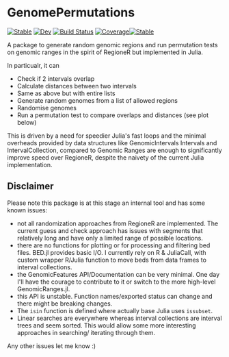 # GenomePermutations

[![Stable](https://img.shields.io/badge/docs-stable-blue.svg)](https://sdangelis.github.io/GenomePermutations.jl/dev)
[![Dev](https://img.shields.io/badge/docs-dev-blue.svg)](https://sdangelis.github.io/GenomePermutations.jl/dev)
[![Build Status](https://github.com/sdangelis/GenomePermutations.jl/actions/workflows/CI.yml/badge.svg?branch=main)](https://github.com/sdangelis/GenomePermutations.jl/actions/workflows/CI.yml?query=branch%3Amain)
[![Coverage](https://codecov.io/gh/sdangelis/GenomePermutations.jl/branch/main/graph/badge.svg)](https://codecov.io/gh/sdangelis/GenomePermutations.jl)[![Stable](https://img.shields.io/badge/docs-stable-blue.svg)](https://sdangelis.github.io/GenomePermutations.jl/stable)


A package to generate random genomic regions and run permutation tests on genomic ranges in the spirit of RegioneR but implemented in Julia.  

In particualr, it can

- Check if 2 intervals overlap
- Calculate distances between two intervals
- Same as above but with entire lists
- Generate random genomes from a list of allowed regions
- Randomise genomes
- Run a permutation test to compare overlaps and distances (see plot below)  

This is driven by a need for speedier Julia's fast loops and the minimal overheads provided by data structures like GenomicIntervals Intervals and IntervalCollection, compared to Genomic Ranges are enough to significantly improve speed over RegioneR, despite the naivety of the current Julia implementation.

## Disclaimer

Please note this package is at this stage an internal tool and has some known issues:

- not all randomization approaches from RegioneR are implemented.
The current guess and check approach has issues with segments that relatively
long and have only a limited range of possible locations.
- there are no functions for plotting or for processing and filtering bed files. BED.jl
provides basic I/O. I currently rely on R & JuliaCall, with  custom wrapper
R/Julia function to move beds from data frames to interval collections.
- the GenomicFeatures API/Documentation can be very minimal. One day I'll have the courage
to contribute to it or switch to the more high-level GenomicRanges.jl.
- this API is unstable. Function names/exported status can change and there might
be breaking changes.
- The `isin` function is defined where actually base Julia uses `issubset`.
- Linear searches are everywhere whereas interval collections are interval trees
and seem sorted. This would allow some more interesting approaches in searching/
iterating through them.

Any other issues let me know :)
